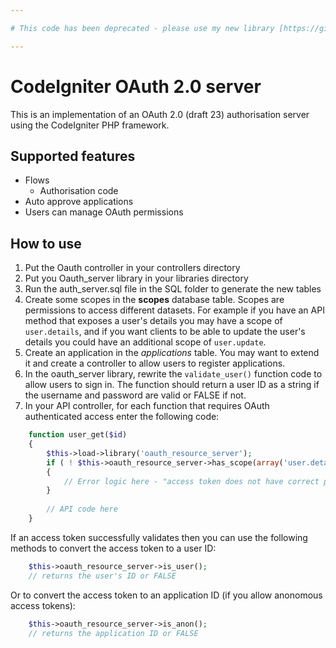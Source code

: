 ```yaml
---

# This code has been deprecated - please use my new library [https://github.com/lncd/oauth2/](https://github.com/lncd/oauth2/)

---
```






# CodeIgniter OAuth 2.0 server

This is an implementation of an OAuth 2.0 (draft 23) authorisation server using the CodeIgniter PHP framework.

## Supported features

* Flows
	* Authorisation code
* Auto approve applications
* Users can manage OAuth permissions


## How to use

1. Put the Oauth controller in your controllers directory
2. Put you Oauth_server library in your libraries directory
3. Run the auth_server.sql file in the SQL folder to generate the new tables
4. Create some scopes in the __scopes__ database table. Scopes are permissions to access different datasets. For example if you have an API method that exposes a user's details you may have a scope of `user.details`, and if you want clients to be able to update the user's details you could have an additional scope of `user.update`.
5. Create an application in the _applications_ table. You may want to extend it and create a controller to allow users to register applications.
6. In the oauth_server library, rewrite the `validate_user()` function code to allow users to sign in. The function should return a user ID as a string if the username and password are valid or FALSE if not.
7. In your API controller, for each function that requires OAuth authenticated access enter the following code:

```php  
	function user_get($id)
	{
		$this->load->library('oauth_resource_server');
		if ( ! $this->oauth_resource_server->has_scope(array('user.details', 'another.scope')))
		{
			// Error logic here - "access token does not have correct permission to user this API method"
		}
	
		// API code here
	}
```

If an access token successfully validates then you can use the following methods to convert the access token to a user ID:

```php
	$this->oauth_resource_server->is_user();
	// returns the user's ID or FALSE
```

Or to convert the access token to an application ID (if you allow anonomous access tokens):

```php
	$this->oauth_resource_server->is_anon();
	// returns the application ID or FALSE
```

